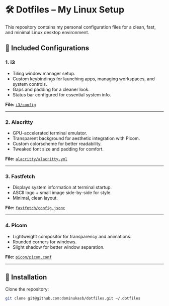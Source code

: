 # 🛠️ Dotfiles – My Linux Setup

This repository contains my personal configuration files for a clean, fast, and minimal Linux desktop environment.

## 📂 Included Configurations

### 1. **i3**
- Tiling window manager setup.
- Custom keybindings for launching apps, managing workspaces, and system controls.
- Gaps and padding for a cleaner look.
- Status bar configured for essential system info.

**File:** [`i3/config`](i3/config)

---

### 2. **Alacritty**
- GPU-accelerated terminal emulator.
- Transparent background for aesthetic integration with Picom.
- Custom colorscheme for better readability.
- Tweaked font size and padding for comfort.

**File:** [`alacritty/alacritty.yml`](alacritty/alacritty.yml)

---

### 3. **Fastfetch**
- Displays system information at terminal startup.
- ASCII logo + small image side-by-side for style.
- Minimal, clean layout.

**File:** [`fastfetch/config.jsonc`](fastfetch/config.jsonc)

---

### 4. **Picom**
- Lightweight compositor for transparency and animations.
- Rounded corners for windows.
- Slight shadow for better window separation.

**File:** [`picom/picom.conf`](picom/picom.conf)

---

## 🔗 Installation

Clone the repository:
```bash
git clone git@github.com:dominukasb/dotfiles.git ~/.dotfiles
